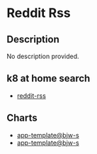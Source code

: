 # Reddit Rss

## Description

No description provided.

## k8 at home search

- [reddit-rss](https://nanne.dev/k8s-at-home-search/#/reddit-rss)

## Charts

- [app-template@bjw-s](http://bjw-s.github.io/helm-charts/)
- [app-template@bjw-s](https://bjw-s.github.io/helm-charts/)
